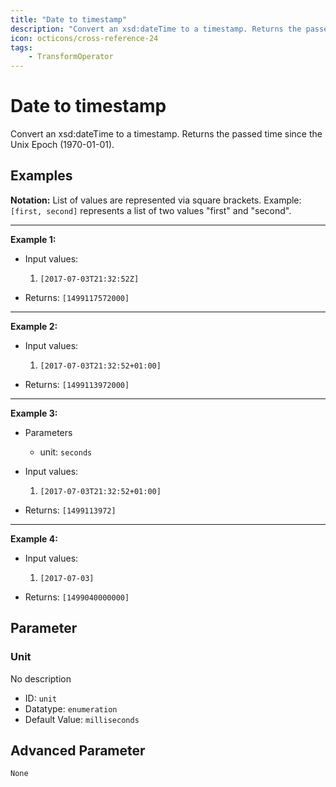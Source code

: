 ```yaml
---
title: "Date to timestamp"
description: "Convert an xsd:dateTime to a timestamp. Returns the passed time since the Unix Epoch (1970-01-01)."
icon: octicons/cross-reference-24
tags: 
    - TransformOperator
---
```

# Date to timestamp
<!-- This file was generated - DO NOT CHANGE IT MANUALLY -->



Convert an xsd:dateTime to a timestamp. Returns the passed time since the Unix Epoch (1970-01-01).

## Examples

**Notation:** List of values are represented via square brackets. Example: `[first, second]` represents a list of two values "first" and "second".

---
**Example 1:**

* Input values:
    1. `[2017-07-03T21:32:52Z]`

* Returns: `[1499117572000]`


---
**Example 2:**

* Input values:
    1. `[2017-07-03T21:32:52+01:00]`

* Returns: `[1499113972000]`


---
**Example 3:**

* Parameters
    * unit: `seconds`

* Input values:
    1. `[2017-07-03T21:32:52+01:00]`

* Returns: `[1499113972]`


---
**Example 4:**

* Input values:
    1. `[2017-07-03]`

* Returns: `[1499040000000]`




## Parameter

### Unit

No description

- ID: `unit`
- Datatype: `enumeration`
- Default Value: `milliseconds`





## Advanced Parameter

`None`